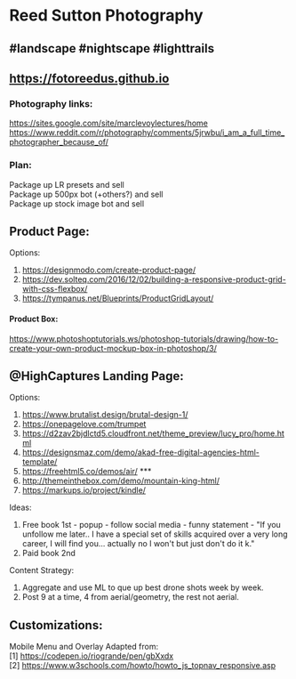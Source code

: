 # Reed Sutton Photography
## #landscape #nightscape #lighttrails 
## https://fotoreedus.github.io

### Photography links:
https://sites.google.com/site/marclevoylectures/home
https://www.reddit.com/r/photography/comments/5jrwbu/i_am_a_full_time_photographer_because_of/

### Plan:
Package up LR presets and sell  
Package up 500px bot (+others?) and sell  
Package up stock image bot and sell

## Product Page:
Options:
1. https://designmodo.com/create-product-page/
2. https://dev.solteq.com/2016/12/02/building-a-responsive-product-grid-with-css-flexbox/
3. https://tympanus.net/Blueprints/ProductGridLayout/

#### Product Box:  
https://www.photoshoptutorials.ws/photoshop-tutorials/drawing/how-to-create-your-own-product-mockup-box-in-photoshop/3/


## @HighCaptures Landing Page:
Options:
1. https://www.brutalist.design/brutal-design-1/
2. https://onepagelove.com/trumpet
3. https://d2zav2bjdlctd5.cloudfront.net/theme_preview/lucy_pro/home.html
4. https://designsmaz.com/demo/akad-free-digital-agencies-html-template/
5. https://freehtml5.co/demos/air/  ***
6. http://themeinthebox.com/demo/mountain-king-html/
7. https://markups.io/project/kindle/

Ideas:
1. Free book 1st - popup - follow social media - funny statement - "If you unfollow me later.. I have a special set of skills acquired over a very long career, I will find you... actually no I won't but just don't do it k." 
2. Paid book 2nd

Content Strategy:
1. Aggregate and use ML to que up best drone shots week by week. 
2. Post 9 at a time, 4 from aerial/geometry, the rest not aerial.  

## Customizations:

Mobile Menu and Overlay Adapted from:  
[1] https://codepen.io/riogrande/pen/gbXxdx  
[2] https://www.w3schools.com/howto/howto_js_topnav_responsive.asp

